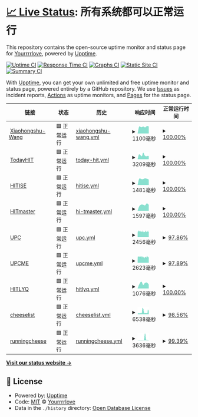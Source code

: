 # [📈 Live Status](https://Yourrrrlove.github.io/upptime): <!--live status--> **所有系统都可以正常运行**

This repository contains the open-source uptime monitor and status page for [Yourrrrlove](https://Yourrrrlove.github.io/upptime), powered by [Upptime](https://github.com/upptime/upptime).

[![Uptime CI](https://github.com/Yourrrrlove/upptime/workflows/Uptime%20CI/badge.svg)](https://github.com/Yourrrrlove/upptime/actions?query=workflow%3A%22Uptime+CI%22)
[![Response Time CI](https://github.com/Yourrrrlove/upptime/workflows/Response%20Time%20CI/badge.svg)](https://github.com/Yourrrrlove/upptime/actions?query=workflow%3A%22Response+Time+CI%22)
[![Graphs CI](https://github.com/Yourrrrlove/upptime/workflows/Graphs%20CI/badge.svg)](https://github.com/Yourrrrlove/upptime/actions?query=workflow%3A%22Graphs+CI%22)
[![Static Site CI](https://github.com/Yourrrrlove/upptime/workflows/Static%20Site%20CI/badge.svg)](https://github.com/Yourrrrlove/upptime/actions?query=workflow%3A%22Static+Site+CI%22)
[![Summary CI](https://github.com/Yourrrrlove/upptime/workflows/Summary%20CI/badge.svg)](https://github.com/Yourrrrlove/upptime/actions?query=workflow%3A%22Summary+CI%22)

With [Upptime](https://upptime.js.org), you can get your own unlimited and free uptime monitor and status page, powered entirely by a GitHub repository. We use [Issues](https://github.com/Yourrrrlove/upptime/issues) as incident reports, [Actions](https://github.com/Yourrrrlove/upptime/actions) as uptime monitors, and [Pages](https://Yourrrrlove.github.io/upptime) for the status page.

<!--start: status pages-->
<!-- This summary is generated by Upptime (https://github.com/upptime/upptime) -->
<!-- Do not edit this manually, your changes will be overwritten -->
<!-- prettier-ignore -->
| 链接 | 状态 | 历史 | 响应时间 | 正常运行时间 |
| --- | ------ | ------- | ------------- | ------ |
| <img alt="" src="https://icons.duckduckgo.com/ip3/www.xiaohongshu.com.ico" height="13"> [Xiaohongshu-Wang](https://www.xiaohongshu.com/user/profile/5d1d9a0400000000160115c6?xhsshare=CopyLink&appuid=64d8c888000000000100dc16&apptime=1691929476) | 🟩 正常运行 | [xiaohongshu-wang.yml](https://github.com/Yourrrrlove/upptime/commits/HEAD/history/xiaohongshu-wang.yml) | <details><summary><img alt="响应时间图像" src="./graphs/xiaohongshu-wang/response-time-week.png" height="20"> 1100毫秒</summary><br><a href="https://Yourrrrlove.github.io/upptime/history/xiaohongshu-wang"><img alt="响应时间 1197" src="https://img.shields.io/endpoint?url=https%3A%2F%2Fraw.githubusercontent.com%2FYourrrrlove%2Fupptime%2FHEAD%2Fapi%2Fxiaohongshu-wang%2Fresponse-time.json"></a><br><a href="https://Yourrrrlove.github.io/upptime/history/xiaohongshu-wang"><img alt="24 小时响应时间 1150" src="https://img.shields.io/endpoint?url=https%3A%2F%2Fraw.githubusercontent.com%2FYourrrrlove%2Fupptime%2FHEAD%2Fapi%2Fxiaohongshu-wang%2Fresponse-time-day.json"></a><br><a href="https://Yourrrrlove.github.io/upptime/history/xiaohongshu-wang"><img alt="7 天正常运行时间 1100" src="https://img.shields.io/endpoint?url=https%3A%2F%2Fraw.githubusercontent.com%2FYourrrrlove%2Fupptime%2FHEAD%2Fapi%2Fxiaohongshu-wang%2Fresponse-time-week.json"></a><br><a href="https://Yourrrrlove.github.io/upptime/history/xiaohongshu-wang"><img alt="30天的正常运行时间 1085" src="https://img.shields.io/endpoint?url=https%3A%2F%2Fraw.githubusercontent.com%2FYourrrrlove%2Fupptime%2FHEAD%2Fapi%2Fxiaohongshu-wang%2Fresponse-time-month.json"></a><br><a href="https://Yourrrrlove.github.io/upptime/history/xiaohongshu-wang"><img alt="1年的正常运行时间 1197" src="https://img.shields.io/endpoint?url=https%3A%2F%2Fraw.githubusercontent.com%2FYourrrrlove%2Fupptime%2FHEAD%2Fapi%2Fxiaohongshu-wang%2Fresponse-time-year.json"></a></details> | <details><summary><a href="https://Yourrrrlove.github.io/upptime/history/xiaohongshu-wang">100.00%</a></summary><a href="https://Yourrrrlove.github.io/upptime/history/xiaohongshu-wang"><img alt="正常运行时间 100.00%" src="https://img.shields.io/endpoint?url=https%3A%2F%2Fraw.githubusercontent.com%2FYourrrrlove%2Fupptime%2FHEAD%2Fapi%2Fxiaohongshu-wang%2Fuptime.json"></a><br><a href="https://Yourrrrlove.github.io/upptime/history/xiaohongshu-wang"><img alt="24 小时正常运行时间 100.00%" src="https://img.shields.io/endpoint?url=https%3A%2F%2Fraw.githubusercontent.com%2FYourrrrlove%2Fupptime%2FHEAD%2Fapi%2Fxiaohongshu-wang%2Fuptime-day.json"></a><br><a href="https://Yourrrrlove.github.io/upptime/history/xiaohongshu-wang"><img alt="7 天正常运行时间 100.00%" src="https://img.shields.io/endpoint?url=https%3A%2F%2Fraw.githubusercontent.com%2FYourrrrlove%2Fupptime%2FHEAD%2Fapi%2Fxiaohongshu-wang%2Fuptime-week.json"></a><br><a href="https://Yourrrrlove.github.io/upptime/history/xiaohongshu-wang"><img alt="30天的正常运行时间 100.00%" src="https://img.shields.io/endpoint?url=https%3A%2F%2Fraw.githubusercontent.com%2FYourrrrlove%2Fupptime%2FHEAD%2Fapi%2Fxiaohongshu-wang%2Fuptime-month.json"></a><br><a href="https://Yourrrrlove.github.io/upptime/history/xiaohongshu-wang"><img alt="1年的正常运行时间 100.00%" src="https://img.shields.io/endpoint?url=https%3A%2F%2Fraw.githubusercontent.com%2FYourrrrlove%2Fupptime%2FHEAD%2Fapi%2Fxiaohongshu-wang%2Fuptime-year.json"></a></details>
| <img alt="" src="https://icons.duckduckgo.com/ip3/today.hit.edu.cn.ico" height="13"> [TodayHIT](http://today.hit.edu.cn) | 🟩 正常运行 | [today-hit.yml](https://github.com/Yourrrrlove/upptime/commits/HEAD/history/today-hit.yml) | <details><summary><img alt="响应时间图像" src="./graphs/today-hit/response-time-week.png" height="20"> 3209毫秒</summary><br><a href="https://Yourrrrlove.github.io/upptime/history/today-hit"><img alt="响应时间 3693" src="https://img.shields.io/endpoint?url=https%3A%2F%2Fraw.githubusercontent.com%2FYourrrrlove%2Fupptime%2FHEAD%2Fapi%2Ftoday-hit%2Fresponse-time.json"></a><br><a href="https://Yourrrrlove.github.io/upptime/history/today-hit"><img alt="24 小时响应时间 3179" src="https://img.shields.io/endpoint?url=https%3A%2F%2Fraw.githubusercontent.com%2FYourrrrlove%2Fupptime%2FHEAD%2Fapi%2Ftoday-hit%2Fresponse-time-day.json"></a><br><a href="https://Yourrrrlove.github.io/upptime/history/today-hit"><img alt="7 天正常运行时间 3209" src="https://img.shields.io/endpoint?url=https%3A%2F%2Fraw.githubusercontent.com%2FYourrrrlove%2Fupptime%2FHEAD%2Fapi%2Ftoday-hit%2Fresponse-time-week.json"></a><br><a href="https://Yourrrrlove.github.io/upptime/history/today-hit"><img alt="30天的正常运行时间 3450" src="https://img.shields.io/endpoint?url=https%3A%2F%2Fraw.githubusercontent.com%2FYourrrrlove%2Fupptime%2FHEAD%2Fapi%2Ftoday-hit%2Fresponse-time-month.json"></a><br><a href="https://Yourrrrlove.github.io/upptime/history/today-hit"><img alt="1年的正常运行时间 3693" src="https://img.shields.io/endpoint?url=https%3A%2F%2Fraw.githubusercontent.com%2FYourrrrlove%2Fupptime%2FHEAD%2Fapi%2Ftoday-hit%2Fresponse-time-year.json"></a></details> | <details><summary><a href="https://Yourrrrlove.github.io/upptime/history/today-hit">100.00%</a></summary><a href="https://Yourrrrlove.github.io/upptime/history/today-hit"><img alt="正常运行时间 99.94%" src="https://img.shields.io/endpoint?url=https%3A%2F%2Fraw.githubusercontent.com%2FYourrrrlove%2Fupptime%2FHEAD%2Fapi%2Ftoday-hit%2Fuptime.json"></a><br><a href="https://Yourrrrlove.github.io/upptime/history/today-hit"><img alt="24 小时正常运行时间 100.00%" src="https://img.shields.io/endpoint?url=https%3A%2F%2Fraw.githubusercontent.com%2FYourrrrlove%2Fupptime%2FHEAD%2Fapi%2Ftoday-hit%2Fuptime-day.json"></a><br><a href="https://Yourrrrlove.github.io/upptime/history/today-hit"><img alt="7 天正常运行时间 100.00%" src="https://img.shields.io/endpoint?url=https%3A%2F%2Fraw.githubusercontent.com%2FYourrrrlove%2Fupptime%2FHEAD%2Fapi%2Ftoday-hit%2Fuptime-week.json"></a><br><a href="https://Yourrrrlove.github.io/upptime/history/today-hit"><img alt="30天的正常运行时间 99.93%" src="https://img.shields.io/endpoint?url=https%3A%2F%2Fraw.githubusercontent.com%2FYourrrrlove%2Fupptime%2FHEAD%2Fapi%2Ftoday-hit%2Fuptime-month.json"></a><br><a href="https://Yourrrrlove.github.io/upptime/history/today-hit"><img alt="1年的正常运行时间 99.94%" src="https://img.shields.io/endpoint?url=https%3A%2F%2Fraw.githubusercontent.com%2FYourrrrlove%2Fupptime%2FHEAD%2Fapi%2Ftoday-hit%2Fuptime-year.json"></a></details>
| <img alt="" src="https://icons.duckduckgo.com/ip3/ise.hit.edu.cn.ico" height="13"> [HITISE](http://ise.hit.edu.cn) | 🟩 正常运行 | [hitise.yml](https://github.com/Yourrrrlove/upptime/commits/HEAD/history/hitise.yml) | <details><summary><img alt="响应时间图像" src="./graphs/hitise/response-time-week.png" height="20"> 1481毫秒</summary><br><a href="https://Yourrrrlove.github.io/upptime/history/hitise"><img alt="响应时间 1483" src="https://img.shields.io/endpoint?url=https%3A%2F%2Fraw.githubusercontent.com%2FYourrrrlove%2Fupptime%2FHEAD%2Fapi%2Fhitise%2Fresponse-time.json"></a><br><a href="https://Yourrrrlove.github.io/upptime/history/hitise"><img alt="24 小时响应时间 1336" src="https://img.shields.io/endpoint?url=https%3A%2F%2Fraw.githubusercontent.com%2FYourrrrlove%2Fupptime%2FHEAD%2Fapi%2Fhitise%2Fresponse-time-day.json"></a><br><a href="https://Yourrrrlove.github.io/upptime/history/hitise"><img alt="7 天正常运行时间 1481" src="https://img.shields.io/endpoint?url=https%3A%2F%2Fraw.githubusercontent.com%2FYourrrrlove%2Fupptime%2FHEAD%2Fapi%2Fhitise%2Fresponse-time-week.json"></a><br><a href="https://Yourrrrlove.github.io/upptime/history/hitise"><img alt="30天的正常运行时间 1372" src="https://img.shields.io/endpoint?url=https%3A%2F%2Fraw.githubusercontent.com%2FYourrrrlove%2Fupptime%2FHEAD%2Fapi%2Fhitise%2Fresponse-time-month.json"></a><br><a href="https://Yourrrrlove.github.io/upptime/history/hitise"><img alt="1年的正常运行时间 1483" src="https://img.shields.io/endpoint?url=https%3A%2F%2Fraw.githubusercontent.com%2FYourrrrlove%2Fupptime%2FHEAD%2Fapi%2Fhitise%2Fresponse-time-year.json"></a></details> | <details><summary><a href="https://Yourrrrlove.github.io/upptime/history/hitise">100.00%</a></summary><a href="https://Yourrrrlove.github.io/upptime/history/hitise"><img alt="正常运行时间 99.94%" src="https://img.shields.io/endpoint?url=https%3A%2F%2Fraw.githubusercontent.com%2FYourrrrlove%2Fupptime%2FHEAD%2Fapi%2Fhitise%2Fuptime.json"></a><br><a href="https://Yourrrrlove.github.io/upptime/history/hitise"><img alt="24 小时正常运行时间 100.00%" src="https://img.shields.io/endpoint?url=https%3A%2F%2Fraw.githubusercontent.com%2FYourrrrlove%2Fupptime%2FHEAD%2Fapi%2Fhitise%2Fuptime-day.json"></a><br><a href="https://Yourrrrlove.github.io/upptime/history/hitise"><img alt="7 天正常运行时间 100.00%" src="https://img.shields.io/endpoint?url=https%3A%2F%2Fraw.githubusercontent.com%2FYourrrrlove%2Fupptime%2FHEAD%2Fapi%2Fhitise%2Fuptime-week.json"></a><br><a href="https://Yourrrrlove.github.io/upptime/history/hitise"><img alt="30天的正常运行时间 100.00%" src="https://img.shields.io/endpoint?url=https%3A%2F%2Fraw.githubusercontent.com%2FYourrrrlove%2Fupptime%2FHEAD%2Fapi%2Fhitise%2Fuptime-month.json"></a><br><a href="https://Yourrrrlove.github.io/upptime/history/hitise"><img alt="1年的正常运行时间 99.94%" src="https://img.shields.io/endpoint?url=https%3A%2F%2Fraw.githubusercontent.com%2FYourrrrlove%2Fupptime%2FHEAD%2Fapi%2Fhitise%2Fuptime-year.json"></a></details>
| <img alt="" src="https://icons.duckduckgo.com/ip3/hitgs.hit.edu.cn.ico" height="13"> [HITmaster](http://hitgs.hit.edu.cn/) | 🟩 正常运行 | [hi-tmaster.yml](https://github.com/Yourrrrlove/upptime/commits/HEAD/history/hi-tmaster.yml) | <details><summary><img alt="响应时间图像" src="./graphs/hi-tmaster/response-time-week.png" height="20"> 1597毫秒</summary><br><a href="https://Yourrrrlove.github.io/upptime/history/hi-tmaster"><img alt="响应时间 1744" src="https://img.shields.io/endpoint?url=https%3A%2F%2Fraw.githubusercontent.com%2FYourrrrlove%2Fupptime%2FHEAD%2Fapi%2Fhi-tmaster%2Fresponse-time.json"></a><br><a href="https://Yourrrrlove.github.io/upptime/history/hi-tmaster"><img alt="24 小时响应时间 1592" src="https://img.shields.io/endpoint?url=https%3A%2F%2Fraw.githubusercontent.com%2FYourrrrlove%2Fupptime%2FHEAD%2Fapi%2Fhi-tmaster%2Fresponse-time-day.json"></a><br><a href="https://Yourrrrlove.github.io/upptime/history/hi-tmaster"><img alt="7 天正常运行时间 1597" src="https://img.shields.io/endpoint?url=https%3A%2F%2Fraw.githubusercontent.com%2FYourrrrlove%2Fupptime%2FHEAD%2Fapi%2Fhi-tmaster%2Fresponse-time-week.json"></a><br><a href="https://Yourrrrlove.github.io/upptime/history/hi-tmaster"><img alt="30天的正常运行时间 1610" src="https://img.shields.io/endpoint?url=https%3A%2F%2Fraw.githubusercontent.com%2FYourrrrlove%2Fupptime%2FHEAD%2Fapi%2Fhi-tmaster%2Fresponse-time-month.json"></a><br><a href="https://Yourrrrlove.github.io/upptime/history/hi-tmaster"><img alt="1年的正常运行时间 1744" src="https://img.shields.io/endpoint?url=https%3A%2F%2Fraw.githubusercontent.com%2FYourrrrlove%2Fupptime%2FHEAD%2Fapi%2Fhi-tmaster%2Fresponse-time-year.json"></a></details> | <details><summary><a href="https://Yourrrrlove.github.io/upptime/history/hi-tmaster">100.00%</a></summary><a href="https://Yourrrrlove.github.io/upptime/history/hi-tmaster"><img alt="正常运行时间 99.96%" src="https://img.shields.io/endpoint?url=https%3A%2F%2Fraw.githubusercontent.com%2FYourrrrlove%2Fupptime%2FHEAD%2Fapi%2Fhi-tmaster%2Fuptime.json"></a><br><a href="https://Yourrrrlove.github.io/upptime/history/hi-tmaster"><img alt="24 小时正常运行时间 100.00%" src="https://img.shields.io/endpoint?url=https%3A%2F%2Fraw.githubusercontent.com%2FYourrrrlove%2Fupptime%2FHEAD%2Fapi%2Fhi-tmaster%2Fuptime-day.json"></a><br><a href="https://Yourrrrlove.github.io/upptime/history/hi-tmaster"><img alt="7 天正常运行时间 100.00%" src="https://img.shields.io/endpoint?url=https%3A%2F%2Fraw.githubusercontent.com%2FYourrrrlove%2Fupptime%2FHEAD%2Fapi%2Fhi-tmaster%2Fuptime-week.json"></a><br><a href="https://Yourrrrlove.github.io/upptime/history/hi-tmaster"><img alt="30天的正常运行时间 100.00%" src="https://img.shields.io/endpoint?url=https%3A%2F%2Fraw.githubusercontent.com%2FYourrrrlove%2Fupptime%2FHEAD%2Fapi%2Fhi-tmaster%2Fuptime-month.json"></a><br><a href="https://Yourrrrlove.github.io/upptime/history/hi-tmaster"><img alt="1年的正常运行时间 99.96%" src="https://img.shields.io/endpoint?url=https%3A%2F%2Fraw.githubusercontent.com%2FYourrrrlove%2Fupptime%2FHEAD%2Fapi%2Fhi-tmaster%2Fuptime-year.json"></a></details>
| <img alt="" src="https://icons.duckduckgo.com/ip3/www.upc.edu.cn.ico" height="13"> [UPC](https://www.upc.edu.cn/) | 🟩 正常运行 | [upc.yml](https://github.com/Yourrrrlove/upptime/commits/HEAD/history/upc.yml) | <details><summary><img alt="响应时间图像" src="./graphs/upc/response-time-week.png" height="20"> 2456毫秒</summary><br><a href="https://Yourrrrlove.github.io/upptime/history/upc"><img alt="响应时间 2482" src="https://img.shields.io/endpoint?url=https%3A%2F%2Fraw.githubusercontent.com%2FYourrrrlove%2Fupptime%2FHEAD%2Fapi%2Fupc%2Fresponse-time.json"></a><br><a href="https://Yourrrrlove.github.io/upptime/history/upc"><img alt="24 小时响应时间 2358" src="https://img.shields.io/endpoint?url=https%3A%2F%2Fraw.githubusercontent.com%2FYourrrrlove%2Fupptime%2FHEAD%2Fapi%2Fupc%2Fresponse-time-day.json"></a><br><a href="https://Yourrrrlove.github.io/upptime/history/upc"><img alt="7 天正常运行时间 2456" src="https://img.shields.io/endpoint?url=https%3A%2F%2Fraw.githubusercontent.com%2FYourrrrlove%2Fupptime%2FHEAD%2Fapi%2Fupc%2Fresponse-time-week.json"></a><br><a href="https://Yourrrrlove.github.io/upptime/history/upc"><img alt="30天的正常运行时间 2519" src="https://img.shields.io/endpoint?url=https%3A%2F%2Fraw.githubusercontent.com%2FYourrrrlove%2Fupptime%2FHEAD%2Fapi%2Fupc%2Fresponse-time-month.json"></a><br><a href="https://Yourrrrlove.github.io/upptime/history/upc"><img alt="1年的正常运行时间 2482" src="https://img.shields.io/endpoint?url=https%3A%2F%2Fraw.githubusercontent.com%2FYourrrrlove%2Fupptime%2FHEAD%2Fapi%2Fupc%2Fresponse-time-year.json"></a></details> | <details><summary><a href="https://Yourrrrlove.github.io/upptime/history/upc">97.86%</a></summary><a href="https://Yourrrrlove.github.io/upptime/history/upc"><img alt="正常运行时间 98.81%" src="https://img.shields.io/endpoint?url=https%3A%2F%2Fraw.githubusercontent.com%2FYourrrrlove%2Fupptime%2FHEAD%2Fapi%2Fupc%2Fuptime.json"></a><br><a href="https://Yourrrrlove.github.io/upptime/history/upc"><img alt="24 小时正常运行时间 99.55%" src="https://img.shields.io/endpoint?url=https%3A%2F%2Fraw.githubusercontent.com%2FYourrrrlove%2Fupptime%2FHEAD%2Fapi%2Fupc%2Fuptime-day.json"></a><br><a href="https://Yourrrrlove.github.io/upptime/history/upc"><img alt="7 天正常运行时间 97.86%" src="https://img.shields.io/endpoint?url=https%3A%2F%2Fraw.githubusercontent.com%2FYourrrrlove%2Fupptime%2FHEAD%2Fapi%2Fupc%2Fuptime-week.json"></a><br><a href="https://Yourrrrlove.github.io/upptime/history/upc"><img alt="30天的正常运行时间 98.54%" src="https://img.shields.io/endpoint?url=https%3A%2F%2Fraw.githubusercontent.com%2FYourrrrlove%2Fupptime%2FHEAD%2Fapi%2Fupc%2Fuptime-month.json"></a><br><a href="https://Yourrrrlove.github.io/upptime/history/upc"><img alt="1年的正常运行时间 98.81%" src="https://img.shields.io/endpoint?url=https%3A%2F%2Fraw.githubusercontent.com%2FYourrrrlove%2Fupptime%2FHEAD%2Fapi%2Fupc%2Fuptime-year.json"></a></details>
| <img alt="" src="https://icons.duckduckgo.com/ip3/medwww.upc.edu.cn.ico" height="13"> [UPCME](http://medwww.upc.edu.cn) | 🟩 正常运行 | [upcme.yml](https://github.com/Yourrrrlove/upptime/commits/HEAD/history/upcme.yml) | <details><summary><img alt="响应时间图像" src="./graphs/upcme/response-time-week.png" height="20"> 2623毫秒</summary><br><a href="https://Yourrrrlove.github.io/upptime/history/upcme"><img alt="响应时间 2705" src="https://img.shields.io/endpoint?url=https%3A%2F%2Fraw.githubusercontent.com%2FYourrrrlove%2Fupptime%2FHEAD%2Fapi%2Fupcme%2Fresponse-time.json"></a><br><a href="https://Yourrrrlove.github.io/upptime/history/upcme"><img alt="24 小时响应时间 2506" src="https://img.shields.io/endpoint?url=https%3A%2F%2Fraw.githubusercontent.com%2FYourrrrlove%2Fupptime%2FHEAD%2Fapi%2Fupcme%2Fresponse-time-day.json"></a><br><a href="https://Yourrrrlove.github.io/upptime/history/upcme"><img alt="7 天正常运行时间 2623" src="https://img.shields.io/endpoint?url=https%3A%2F%2Fraw.githubusercontent.com%2FYourrrrlove%2Fupptime%2FHEAD%2Fapi%2Fupcme%2Fresponse-time-week.json"></a><br><a href="https://Yourrrrlove.github.io/upptime/history/upcme"><img alt="30天的正常运行时间 2675" src="https://img.shields.io/endpoint?url=https%3A%2F%2Fraw.githubusercontent.com%2FYourrrrlove%2Fupptime%2FHEAD%2Fapi%2Fupcme%2Fresponse-time-month.json"></a><br><a href="https://Yourrrrlove.github.io/upptime/history/upcme"><img alt="1年的正常运行时间 2705" src="https://img.shields.io/endpoint?url=https%3A%2F%2Fraw.githubusercontent.com%2FYourrrrlove%2Fupptime%2FHEAD%2Fapi%2Fupcme%2Fresponse-time-year.json"></a></details> | <details><summary><a href="https://Yourrrrlove.github.io/upptime/history/upcme">97.89%</a></summary><a href="https://Yourrrrlove.github.io/upptime/history/upcme"><img alt="正常运行时间 98.87%" src="https://img.shields.io/endpoint?url=https%3A%2F%2Fraw.githubusercontent.com%2FYourrrrlove%2Fupptime%2FHEAD%2Fapi%2Fupcme%2Fuptime.json"></a><br><a href="https://Yourrrrlove.github.io/upptime/history/upcme"><img alt="24 小时正常运行时间 99.57%" src="https://img.shields.io/endpoint?url=https%3A%2F%2Fraw.githubusercontent.com%2FYourrrrlove%2Fupptime%2FHEAD%2Fapi%2Fupcme%2Fuptime-day.json"></a><br><a href="https://Yourrrrlove.github.io/upptime/history/upcme"><img alt="7 天正常运行时间 97.89%" src="https://img.shields.io/endpoint?url=https%3A%2F%2Fraw.githubusercontent.com%2FYourrrrlove%2Fupptime%2FHEAD%2Fapi%2Fupcme%2Fuptime-week.json"></a><br><a href="https://Yourrrrlove.github.io/upptime/history/upcme"><img alt="30天的正常运行时间 98.59%" src="https://img.shields.io/endpoint?url=https%3A%2F%2Fraw.githubusercontent.com%2FYourrrrlove%2Fupptime%2FHEAD%2Fapi%2Fupcme%2Fuptime-month.json"></a><br><a href="https://Yourrrrlove.github.io/upptime/history/upcme"><img alt="1年的正常运行时间 98.87%" src="https://img.shields.io/endpoint?url=https%3A%2F%2Fraw.githubusercontent.com%2FYourrrrlove%2Fupptime%2FHEAD%2Fapi%2Fupcme%2Fuptime-year.json"></a></details>
| <img alt="" src="https://icons.duckduckgo.com/ip3/homepage.hit.edu.cn.ico" height="13"> [HITLYQ](http://homepage.hit.edu.cn/liyongqiang) | 🟩 正常运行 | [hitlyq.yml](https://github.com/Yourrrrlove/upptime/commits/HEAD/history/hitlyq.yml) | <details><summary><img alt="响应时间图像" src="./graphs/hitlyq/response-time-week.png" height="20"> 1076毫秒</summary><br><a href="https://Yourrrrlove.github.io/upptime/history/hitlyq"><img alt="响应时间 1588" src="https://img.shields.io/endpoint?url=https%3A%2F%2Fraw.githubusercontent.com%2FYourrrrlove%2Fupptime%2FHEAD%2Fapi%2Fhitlyq%2Fresponse-time.json"></a><br><a href="https://Yourrrrlove.github.io/upptime/history/hitlyq"><img alt="24 小时响应时间 845" src="https://img.shields.io/endpoint?url=https%3A%2F%2Fraw.githubusercontent.com%2FYourrrrlove%2Fupptime%2FHEAD%2Fapi%2Fhitlyq%2Fresponse-time-day.json"></a><br><a href="https://Yourrrrlove.github.io/upptime/history/hitlyq"><img alt="7 天正常运行时间 1076" src="https://img.shields.io/endpoint?url=https%3A%2F%2Fraw.githubusercontent.com%2FYourrrrlove%2Fupptime%2FHEAD%2Fapi%2Fhitlyq%2Fresponse-time-week.json"></a><br><a href="https://Yourrrrlove.github.io/upptime/history/hitlyq"><img alt="30天的正常运行时间 1186" src="https://img.shields.io/endpoint?url=https%3A%2F%2Fraw.githubusercontent.com%2FYourrrrlove%2Fupptime%2FHEAD%2Fapi%2Fhitlyq%2Fresponse-time-month.json"></a><br><a href="https://Yourrrrlove.github.io/upptime/history/hitlyq"><img alt="1年的正常运行时间 1588" src="https://img.shields.io/endpoint?url=https%3A%2F%2Fraw.githubusercontent.com%2FYourrrrlove%2Fupptime%2FHEAD%2Fapi%2Fhitlyq%2Fresponse-time-year.json"></a></details> | <details><summary><a href="https://Yourrrrlove.github.io/upptime/history/hitlyq">100.00%</a></summary><a href="https://Yourrrrlove.github.io/upptime/history/hitlyq"><img alt="正常运行时间 99.94%" src="https://img.shields.io/endpoint?url=https%3A%2F%2Fraw.githubusercontent.com%2FYourrrrlove%2Fupptime%2FHEAD%2Fapi%2Fhitlyq%2Fuptime.json"></a><br><a href="https://Yourrrrlove.github.io/upptime/history/hitlyq"><img alt="24 小时正常运行时间 100.00%" src="https://img.shields.io/endpoint?url=https%3A%2F%2Fraw.githubusercontent.com%2FYourrrrlove%2Fupptime%2FHEAD%2Fapi%2Fhitlyq%2Fuptime-day.json"></a><br><a href="https://Yourrrrlove.github.io/upptime/history/hitlyq"><img alt="7 天正常运行时间 100.00%" src="https://img.shields.io/endpoint?url=https%3A%2F%2Fraw.githubusercontent.com%2FYourrrrlove%2Fupptime%2FHEAD%2Fapi%2Fhitlyq%2Fuptime-week.json"></a><br><a href="https://Yourrrrlove.github.io/upptime/history/hitlyq"><img alt="30天的正常运行时间 100.00%" src="https://img.shields.io/endpoint?url=https%3A%2F%2Fraw.githubusercontent.com%2FYourrrrlove%2Fupptime%2FHEAD%2Fapi%2Fhitlyq%2Fuptime-month.json"></a><br><a href="https://Yourrrrlove.github.io/upptime/history/hitlyq"><img alt="1年的正常运行时间 99.94%" src="https://img.shields.io/endpoint?url=https%3A%2F%2Fraw.githubusercontent.com%2FYourrrrlove%2Fupptime%2FHEAD%2Fapi%2Fhitlyq%2Fuptime-year.json"></a></details>
| <img alt="" src="https://icons.duckduckgo.com/ip3/www.runningcheese.com.ico" height="13"> [cheeselist](https://www.runningcheese.com/aaa) | 🟩 正常运行 | [cheeselist.yml](https://github.com/Yourrrrlove/upptime/commits/HEAD/history/cheeselist.yml) | <details><summary><img alt="响应时间图像" src="./graphs/cheeselist/response-time-week.png" height="20"> 6538毫秒</summary><br><a href="https://Yourrrrlove.github.io/upptime/history/cheeselist"><img alt="响应时间 6079" src="https://img.shields.io/endpoint?url=https%3A%2F%2Fraw.githubusercontent.com%2FYourrrrlove%2Fupptime%2FHEAD%2Fapi%2Fcheeselist%2Fresponse-time.json"></a><br><a href="https://Yourrrrlove.github.io/upptime/history/cheeselist"><img alt="24 小时响应时间 7076" src="https://img.shields.io/endpoint?url=https%3A%2F%2Fraw.githubusercontent.com%2FYourrrrlove%2Fupptime%2FHEAD%2Fapi%2Fcheeselist%2Fresponse-time-day.json"></a><br><a href="https://Yourrrrlove.github.io/upptime/history/cheeselist"><img alt="7 天正常运行时间 6538" src="https://img.shields.io/endpoint?url=https%3A%2F%2Fraw.githubusercontent.com%2FYourrrrlove%2Fupptime%2FHEAD%2Fapi%2Fcheeselist%2Fresponse-time-week.json"></a><br><a href="https://Yourrrrlove.github.io/upptime/history/cheeselist"><img alt="30天的正常运行时间 4868" src="https://img.shields.io/endpoint?url=https%3A%2F%2Fraw.githubusercontent.com%2FYourrrrlove%2Fupptime%2FHEAD%2Fapi%2Fcheeselist%2Fresponse-time-month.json"></a><br><a href="https://Yourrrrlove.github.io/upptime/history/cheeselist"><img alt="1年的正常运行时间 6079" src="https://img.shields.io/endpoint?url=https%3A%2F%2Fraw.githubusercontent.com%2FYourrrrlove%2Fupptime%2FHEAD%2Fapi%2Fcheeselist%2Fresponse-time-year.json"></a></details> | <details><summary><a href="https://Yourrrrlove.github.io/upptime/history/cheeselist">98.56%</a></summary><a href="https://Yourrrrlove.github.io/upptime/history/cheeselist"><img alt="正常运行时间 94.55%" src="https://img.shields.io/endpoint?url=https%3A%2F%2Fraw.githubusercontent.com%2FYourrrrlove%2Fupptime%2FHEAD%2Fapi%2Fcheeselist%2Fuptime.json"></a><br><a href="https://Yourrrrlove.github.io/upptime/history/cheeselist"><img alt="24 小时正常运行时间 91.19%" src="https://img.shields.io/endpoint?url=https%3A%2F%2Fraw.githubusercontent.com%2FYourrrrlove%2Fupptime%2FHEAD%2Fapi%2Fcheeselist%2Fuptime-day.json"></a><br><a href="https://Yourrrrlove.github.io/upptime/history/cheeselist"><img alt="7 天正常运行时间 98.56%" src="https://img.shields.io/endpoint?url=https%3A%2F%2Fraw.githubusercontent.com%2FYourrrrlove%2Fupptime%2FHEAD%2Fapi%2Fcheeselist%2Fuptime-week.json"></a><br><a href="https://Yourrrrlove.github.io/upptime/history/cheeselist"><img alt="30天的正常运行时间 91.68%" src="https://img.shields.io/endpoint?url=https%3A%2F%2Fraw.githubusercontent.com%2FYourrrrlove%2Fupptime%2FHEAD%2Fapi%2Fcheeselist%2Fuptime-month.json"></a><br><a href="https://Yourrrrlove.github.io/upptime/history/cheeselist"><img alt="1年的正常运行时间 94.55%" src="https://img.shields.io/endpoint?url=https%3A%2F%2Fraw.githubusercontent.com%2FYourrrrlove%2Fupptime%2FHEAD%2Fapi%2Fcheeselist%2Fuptime-year.json"></a></details>
| <img alt="" src="https://icons.duckduckgo.com/ip3/www.runningcheese.com.ico" height="13"> [runningcheese](https://www.runningcheese.com) | 🟩 正常运行 | [runningcheese.yml](https://github.com/Yourrrrlove/upptime/commits/HEAD/history/runningcheese.yml) | <details><summary><img alt="响应时间图像" src="./graphs/runningcheese/response-time-week.png" height="20"> 3636毫秒</summary><br><a href="https://Yourrrrlove.github.io/upptime/history/runningcheese"><img alt="响应时间 2566" src="https://img.shields.io/endpoint?url=https%3A%2F%2Fraw.githubusercontent.com%2FYourrrrlove%2Fupptime%2FHEAD%2Fapi%2Frunningcheese%2Fresponse-time.json"></a><br><a href="https://Yourrrrlove.github.io/upptime/history/runningcheese"><img alt="24 小时响应时间 6495" src="https://img.shields.io/endpoint?url=https%3A%2F%2Fraw.githubusercontent.com%2FYourrrrlove%2Fupptime%2FHEAD%2Fapi%2Frunningcheese%2Fresponse-time-day.json"></a><br><a href="https://Yourrrrlove.github.io/upptime/history/runningcheese"><img alt="7 天正常运行时间 3636" src="https://img.shields.io/endpoint?url=https%3A%2F%2Fraw.githubusercontent.com%2FYourrrrlove%2Fupptime%2FHEAD%2Fapi%2Frunningcheese%2Fresponse-time-week.json"></a><br><a href="https://Yourrrrlove.github.io/upptime/history/runningcheese"><img alt="30天的正常运行时间 2734" src="https://img.shields.io/endpoint?url=https%3A%2F%2Fraw.githubusercontent.com%2FYourrrrlove%2Fupptime%2FHEAD%2Fapi%2Frunningcheese%2Fresponse-time-month.json"></a><br><a href="https://Yourrrrlove.github.io/upptime/history/runningcheese"><img alt="1年的正常运行时间 2566" src="https://img.shields.io/endpoint?url=https%3A%2F%2Fraw.githubusercontent.com%2FYourrrrlove%2Fupptime%2FHEAD%2Fapi%2Frunningcheese%2Fresponse-time-year.json"></a></details> | <details><summary><a href="https://Yourrrrlove.github.io/upptime/history/runningcheese">99.39%</a></summary><a href="https://Yourrrrlove.github.io/upptime/history/runningcheese"><img alt="正常运行时间 98.03%" src="https://img.shields.io/endpoint?url=https%3A%2F%2Fraw.githubusercontent.com%2FYourrrrlove%2Fupptime%2FHEAD%2Fapi%2Frunningcheese%2Fuptime.json"></a><br><a href="https://Yourrrrlove.github.io/upptime/history/runningcheese"><img alt="24 小时正常运行时间 95.72%" src="https://img.shields.io/endpoint?url=https%3A%2F%2Fraw.githubusercontent.com%2FYourrrrlove%2Fupptime%2FHEAD%2Fapi%2Frunningcheese%2Fuptime-day.json"></a><br><a href="https://Yourrrrlove.github.io/upptime/history/runningcheese"><img alt="7 天正常运行时间 99.39%" src="https://img.shields.io/endpoint?url=https%3A%2F%2Fraw.githubusercontent.com%2FYourrrrlove%2Fupptime%2FHEAD%2Fapi%2Frunningcheese%2Fuptime-week.json"></a><br><a href="https://Yourrrrlove.github.io/upptime/history/runningcheese"><img alt="30天的正常运行时间 99.66%" src="https://img.shields.io/endpoint?url=https%3A%2F%2Fraw.githubusercontent.com%2FYourrrrlove%2Fupptime%2FHEAD%2Fapi%2Frunningcheese%2Fuptime-month.json"></a><br><a href="https://Yourrrrlove.github.io/upptime/history/runningcheese"><img alt="1年的正常运行时间 98.03%" src="https://img.shields.io/endpoint?url=https%3A%2F%2Fraw.githubusercontent.com%2FYourrrrlove%2Fupptime%2FHEAD%2Fapi%2Frunningcheese%2Fuptime-year.json"></a></details>

<!--end: status pages-->

[**Visit our status website →**](https://Yourrrrlove.github.io/upptime)

## 📄 License

- Powered by: [Upptime](https://github.com/upptime/upptime)
- Code: [MIT](./LICENSE) © [Yourrrrlove](https://Yourrrrlove.github.io/upptime)
- Data in the `./history` directory: [Open Database License](https://opendatacommons.org/licenses/odbl/1-0/)
